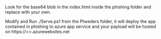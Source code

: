 Look for the base64 blob in the index.html inside the phishing folder and replace with your own.

Modify and Run ./Serve.ps1 from  the Pheeders folder, it will deploy the app contained in phishing to azure app service and your payload will be hosted on https://<<APP NAME>>.azurewebsites.net